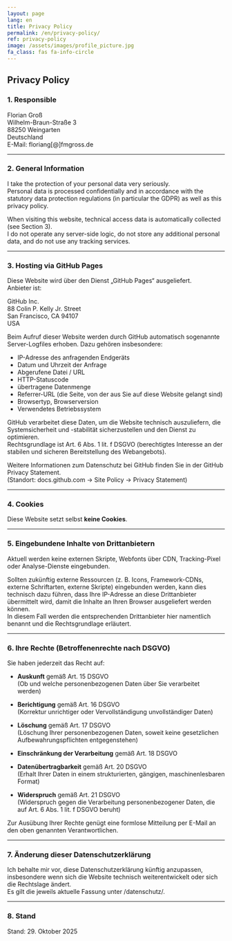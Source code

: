 ```yaml
---
layout: page
lang: en
title: Privacy Policy
permalink: /en/privacy-policy/
ref: privacy-policy
image: /assets/images/profile_picture.jpg
fa_class: fas fa-info-circle
---
```


## Privacy Policy

### 1. Responsible

Florian Groß  
Wilhelm-Braun-Straße 3  
88250 Weingarten  
Deutschland  
E-Mail: floriang[@]fmgross.de 

---

### 2. General Information

I take the protection of your personal data very seriously.  
Personal data is processed confidentially and in accordance with the statutory data protection regulations (in particular the GDPR) as well as this privacy policy.

When visiting this website, technical access data is automatically collected (see Section 3).  
I do not operate any server-side logic, do not store any additional personal data, and do not use any tracking services.

---

### 3. Hosting via GitHub Pages

Diese Website wird über den Dienst „GitHub Pages“ ausgeliefert.  
Anbieter ist:

GitHub Inc.  
88 Colin P. Kelly Jr. Street  
San Francisco, CA 94107  
USA

Beim Aufruf dieser Website werden durch GitHub automatisch sogenannte Server-Logfiles erhoben. Dazu gehören insbesondere:

- IP-Adresse des anfragenden Endgeräts  
- Datum und Uhrzeit der Anfrage  
- Abgerufene Datei / URL  
- HTTP-Statuscode  
- übertragene Datenmenge  
- Referrer-URL (die Seite, von der aus Sie auf diese Website gelangt sind)  
- Browsertyp, Browserversion  
- Verwendetes Betriebssystem

GitHub verarbeitet diese Daten, um die Website technisch auszuliefern, die Systemsicherheit und -stabilität sicherzustellen und den Dienst zu optimieren.  
Rechtsgrundlage ist Art. 6 Abs. 1 lit. f DSGVO (berechtigtes Interesse an der stabilen und sicheren Bereitstellung des Webangebots).

Weitere Informationen zum Datenschutz bei GitHub finden Sie in der GitHub Privacy Statement.  
(Standort: docs.github.com → Site Policy → Privacy Statement)

---

### 4. Cookies

Diese Website setzt selbst **keine Cookies**.

---

### 5. Eingebundene Inhalte von Drittanbietern

Aktuell werden keine externen Skripte, Webfonts über CDN, Tracking-Pixel oder Analyse-Dienste eingebunden.

Sollten zukünftig externe Ressourcen (z. B. Icons, Framework-CDNs, externe Schriftarten, externe Skripte) eingebunden werden, kann dies technisch dazu führen, dass Ihre IP-Adresse an diese Drittanbieter übermittelt wird, damit die Inhalte an Ihren Browser ausgeliefert werden können.  
In diesem Fall werden die entsprechenden Drittanbieter hier namentlich benannt und die Rechtsgrundlage erläutert.

---

### 6. Ihre Rechte (Betroffenenrechte nach DSGVO)

Sie haben jederzeit das Recht auf:

- **Auskunft** gemäß Art. 15 DSGVO  
  (Ob und welche personenbezogenen Daten über Sie verarbeitet werden)

- **Berichtigung** gemäß Art. 16 DSGVO  
  (Korrektur unrichtiger oder Vervollständigung unvollständiger Daten)

- **Löschung** gemäß Art. 17 DSGVO  
  (Löschung Ihrer personenbezogenen Daten, soweit keine gesetzlichen Aufbewahrungspflichten entgegenstehen)

- **Einschränkung der Verarbeitung** gemäß Art. 18 DSGVO

- **Datenübertragbarkeit** gemäß Art. 20 DSGVO  
  (Erhalt Ihrer Daten in einem strukturierten, gängigen, maschinenlesbaren Format)

- **Widerspruch** gemäß Art. 21 DSGVO  
  (Widerspruch gegen die Verarbeitung personenbezogener Daten, die auf Art. 6 Abs. 1 lit. f DSGVO beruht)

Zur Ausübung Ihrer Rechte genügt eine formlose Mitteilung per E-Mail an den oben genannten Verantwortlichen.

---

### 7. Änderung dieser Datenschutzerklärung

Ich behalte mir vor, diese Datenschutzerklärung künftig anzupassen, insbesondere wenn sich die Website technisch weiterentwickelt oder sich die Rechtslage ändert.  
Es gilt die jeweils aktuelle Fassung unter /datenschutz/.

---

### 8. Stand

Stand: 29. Oktober 2025
